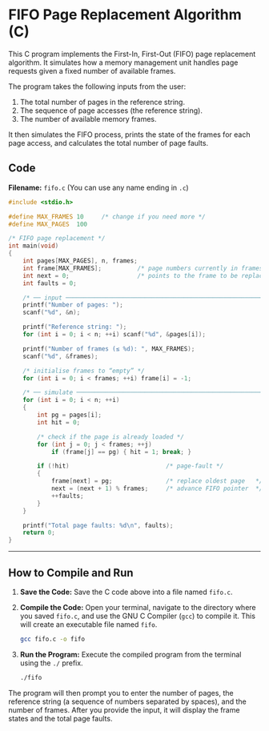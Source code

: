 # FIFO Page Replacement Algorithm (C)

This C program implements the First-In, First-Out (FIFO) page replacement algorithm. It simulates how a memory management unit handles page requests given a fixed number of available frames.

The program takes the following inputs from the user:
1.  The total number of pages in the reference string.
2.  The sequence of page accesses (the reference string).
3.  The number of available memory frames.

It then simulates the FIFO process, prints the state of the frames for each page access, and calculates the total number of page faults.

## Code

**Filename:** `fifo.c` (You can use any name ending in `.c`)

```c
#include <stdio.h>

#define MAX_FRAMES 10     /* change if you need more */
#define MAX_PAGES  100

/* FIFO page replacement */
int main(void)
{
    int pages[MAX_PAGES], n, frames;
    int frame[MAX_FRAMES];          /* page numbers currently in frames */
    int next = 0;                   /* points to the frame to be replaced */
    int faults = 0;

    /* ── input ─────────────────────────────────────────────────────── */
    printf("Number of pages: ");
    scanf("%d", &n);

    printf("Reference string: ");
    for (int i = 0; i < n; ++i) scanf("%d", &pages[i]);

    printf("Number of frames (≤ %d): ", MAX_FRAMES);
    scanf("%d", &frames);

    /* initialise frames to “empty” */
    for (int i = 0; i < frames; ++i) frame[i] = -1;

    /* ── simulate ──────────────────────────────────────────────────── */
    for (int i = 0; i < n; ++i)
    {
        int pg = pages[i];
        int hit = 0;

        /* check if the page is already loaded */
        for (int j = 0; j < frames; ++j)
            if (frame[j] == pg) { hit = 1; break; }

        if (!hit)                           /* page‑fault */
        {
            frame[next] = pg;               /* replace oldest page   */
            next = (next + 1) % frames;     /* advance FIFO pointer  */
            ++faults;
        }
    }

    printf("Total page faults: %d\n", faults);
    return 0;
}
```

---

## How to Compile and Run

1.  **Save the Code:** Save the C code above into a file named `fifo.c`.

2.  **Compile the Code:** Open your terminal, navigate to the directory where you saved `fifo.c`, and use the GNU C Compiler (`gcc`) to compile it. This will create an executable file named `fifo`.

    ```bash
    gcc fifo.c -o fifo
    ```

3.  **Run the Program:** Execute the compiled program from the terminal using the `./` prefix.

    ```bash
    ./fifo
    ```

The program will then prompt you to enter the number of pages, the reference string (a sequence of numbers separated by spaces), and the number of frames. After you provide the input, it will display the frame states and the total page faults.
